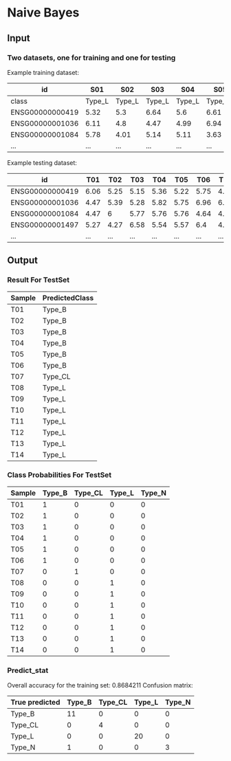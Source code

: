 # Naive Bayes

## Input 
### Two datasets, one for training and one for testing
Example training dataset: 

|id|S01|S02|S03|S04|S05|S06|S07|S08|S09|S10|S11|S12|S13|S14|S15|S16|S17|S18|S19|S20|S21|S22|S23|S24|S25|S26|S27|S28|S29|S30|S31|S32|S33|S34|S35|S36|S37|S38|
|--|---|---|---|---|---|---|---|---|---|---|---|---|---|---|---|---|---|---|---|---|---|---|---|---|---|---|---|---|---|---|---|---|---|---|---|---|---|---|
|class|Type_L|Type_L|Type_L|Type_L|Type_CL|Type_L|Type_L|Type_L|Type_L|Type_B|Type_CL|Type_L|Type_L|Type_B|Type_B|Type_B|Type_B|Type_L|Type_B|Type_B|Type_B|Type_L|Type_N|Type_N|Type_N|Type_L|Type_L|Type_L|Type_CL|Type_L|Type_L|Type_B|Type_L|Type_CL|Type_B|Type_L|Type_B|Type_L|
|ENSG00000000419|5.32|5.3|6.64|5.6|6.61|5.24|6.66|6.62|6.41|5.19|6.16|7.29|4.78|6.14|5.66|5.8|6.2|4.69|6.5|5.49|7.29|5.23|5.63|4.82|5.64|6.07|4.79|6.25|5.19|5.8|4.63|5.98|6.19|4.97|4.15|5.82|6.4|4.67|
|ENSG00000001036|6.11|4.8|4.47|4.99|6.94|5|5.11|5.42|4.58|4.74|6.03|5.47|4.32|6.16|5.89|5.37|6.01|4.72|5.17|5.96|6.35|5.02|5.31|6.37|5.24|6.29|5.81|4.16|6.56|5.91|5.19|4|5.48|4.14|5.9|5.51|5.14|6.22|
|ENSG00000001084|5.78|4.01|5.14|5.11|3.63|5.93|4.11|3.68|3.23|5.01|5.81|4.5|5.17|5.61|6.19|5.02|6.79|5.97|4.77|5.85|4.78|4.27|6.8|6.25|4.5|5.08|5.21|4.24|4.12|6|4.16|3.19|4.29|3.95|5.26|6.63|4.38|6.38|
|...|...|...|...|...|...|...|...|...|...|...|...|...|...|...|...|...|...|...|...|...|...|...|...|...|...|...|...|...|...|...|...|...|...|...|...|...|...|...|


Example testing dataset: 

|id|T01|T02|T03|T04|T05|T06|T07|T08|T09|T10|T11|T12|T13|T14|
|--|---|---|---|---|---|---|---|---|---|---|---|---|---|---|
|ENSG00000000419|6.06|5.25|5.15|5.36|5.22|5.75|4.79|6.01|6.39|7.71|5.7|5.85|5.34|5.07|
|ENSG00000001036|4.47|5.39|5.28|5.82|5.75|6.96|6.09|5.07|5.3|5.76|5.4|4.27|5.03|5.68|
|ENSG00000001084|4.47|6|5.77|5.76|5.76|4.64|4.07|4.52|4.16|3.24|4.35|2.49|5.89|4.37|
|ENSG00000001497|5.27|4.27|6.58|5.54|5.57|6.4|4.91|4.79|4.95|5.83|4.89|5.33|4.23|6.03|
|...|...|...|...|...|...|...|...|...|...|...|...|...|...|...|

## Output
### Result For TestSet

|Sample|PredictedClass|
|------|--------------|
|T01|Type_B|
|T02|Type_B|
|T03|Type_B|
|T04|Type_B|
|T05|Type_B|
|T06|Type_B|
|T07|Type_CL|
|T08|Type_L|
|T09|Type_L|
|T10|Type_L|
|T11|Type_L|
|T12|Type_L|
|T13|Type_L|
|T14|Type_L|

### Class Probabilities For TestSet

|Sample|Type_B|Type_CL|Type_L|Type_N|
|------|------|-------|------|------|
|T01|1|0|0|0|
|T02|1|0|0|0|
|T03|1|0|0|0|
|T04|1|0|0|0|
|T05|1|0|0|0|
|T06|1|0|0|0|
|T07|0|1|0|0|
|T08|0|0|1|0|
|T09|0|0|1|0|
|T10|0|0|1|0|
|T11|0|0|1|0|
|T12|0|0|1|0|
|T13|0|0|1|0|
|T14|0|0|1|0|

### Predict_stat

Overall accuracy for the training set: 0.8684211
Confusion matrix:

|True predicted|Type_B|Type_CL|Type_L|Type_N|
|--------------|------|-------|------|------|
|Type_B|11|0|0|0|
|Type_CL|0|4|0|0|
|Type_L|0|0|20|0|
|Type_N|1|0|0|3|
